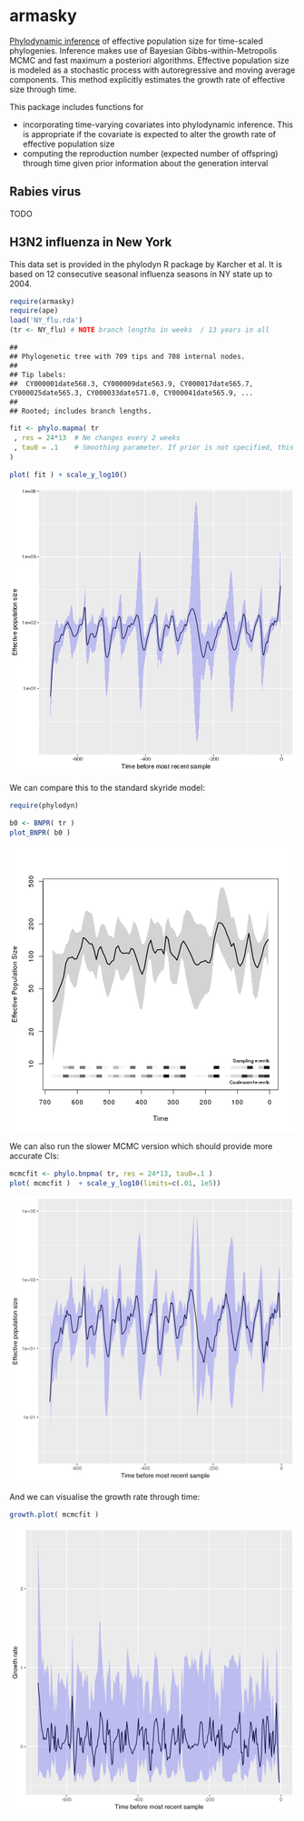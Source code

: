 # armasky

[Phylodynamic inference](http://journals.plos.org/ploscompbiol/article?id=10.1371/journal.pcbi.1002947)  of effective population size for time-scaled phylogenies. Inference makes use of Bayesian Gibbs-within-Metropolis MCMC and fast maximum a posteriori algorithms. Effective population size is modeled as a stochastic process with autoregressive and moving average components. This method explicitly estimates the growth rate of effective size through time. 

This package includes functions for
* incorporating time-varying covariates into phylodynamic inference. This is appropriate if the covariate is expected to alter the growth rate of effective population size
* computing the reproduction number (expected number of offspring) through time given prior information about the generation interval

## Rabies virus
TODO

## H3N2 influenza in New York
This data set is provided in the phylodyn R package by Karcher et al. 
It is based on 12 consecutive seasonal influenza seasons in NY state up to 2004. 

```r
require(armasky)
require(ape)
load('NY_flu.rda') 
(tr <- NY_flu) # NOTE branch lengths in weeks  / 13 years in all
```

```
## 
## Phylogenetic tree with 709 tips and 708 internal nodes.
## 
## Tip labels:
## 	CY000001date568.3, CY000009date563.9, CY000017date565.7, CY000025date565.3, CY000033date571.0, CY000041date565.9, ...
## 
## Rooted; includes branch lengths.
```

```r
fit <- phylo.mapma( tr 
 , res = 24*13  # Ne changes every 2 weeks
 , tau0 = .1    # Smoothing parameter. If prior is not specified, this will also set the scale of the prior
)
```

```r
plot( fit ) + scale_y_log10()
```

![plot of chunk unnamed-chunk-1](figure/unnamed-chunk-1-1.png)

We can compare this to the standard skyride model: 

```r
require(phylodyn)
```
```r
b0 <- BNPR( tr )
plot_BNPR( b0 )
```

![plot of chunk unnamed-chunk-2](figure/unnamed-chunk-2-1.png)

We can also run the slower MCMC version which should provide more accurate CIs:
```r
mcmcfit <- phylo.bnpma( tr, res = 24*13, tau0=.1 )
plot( mcmcfit )  + scale_y_log10(limits=c(.01, 1e5))
```

![](figure/nyflu_mcmcfit2.png)

And we can visualise the growth rate through time:
```r
growth.plot( mcmcfit )
```

![](figure/nyflu_growth2.png)
